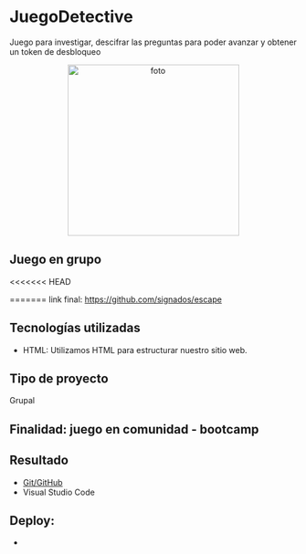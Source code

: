 # JuegoDetective

Juego para investigar, descifrar las preguntas para poder avanzar y obtener un token de desbloqueo

<div>
<p style = 'text-align:center;'>
<img src="https://cdn.glitch.global/e161980a-45ab-44ce-bc00-987e99c595c5/juego.png?v=1704376769739" alt="foto" width="300px">
</p>
</div>

## Juego en grupo
<<<<<<< HEAD

=======
link final: https://github.com/signados/escape

## Tecnologías utilizadas

* HTML: Utilizamos HTML para estructurar nuestro sitio web.

## Tipo de proyecto
Grupal

## Finalidad: juego en comunidad - bootcamp

## Resultado

* [Git/GitHub]()
* Visual Studio Code

## Deploy: 
* 
